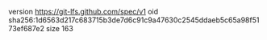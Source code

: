 version https://git-lfs.github.com/spec/v1
oid sha256:1d6563d217c683715b3de7d6c91c9a47630c2545ddaeb5c65a98f5173ef687e2
size 163
